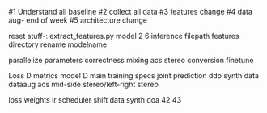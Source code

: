 #1 Understand all baseline
#2 collect all data
#3 features change
#4 data aug- end of week
#5 architecture change


reset stuff-:
extract_features.py
model 2 6
inference filepath
features directory rename
modelname




parallelize
parameters correctness
mixing
acs stereo
conversion
finetune








Loss D
metrics
model    D
main
training specs
joint prediction
ddp
synth data
dataaug
acs
mid-side stereo/left-right stereo


loss weights
lr scheduler
shift data synth
doa  42 43 